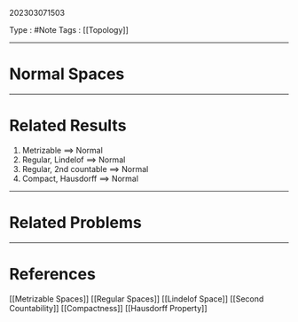 202303071503

Type : #Note
Tags : [[Topology]]

---
# Normal Spaces

---
# Related Results
1) Metrizable $\implies$ Normal
2) Regular, Lindelof $\implies$ Normal
3) Regular, 2nd countable $\implies$ Normal
4) Compact, Hausdorff $\implies$ Normal


---
# Related Problems

---
# References
[[Metrizable Spaces]]
[[Regular Spaces]]
[[Lindelof Space]]
[[Second Countability]]
[[Compactness]]
[[Hausdorff Property]]
